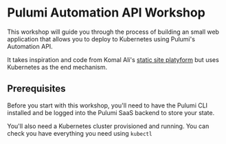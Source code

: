 # Pulumi Automation API Workshop

This workshop will guide you through the process of building an small web application that allows you to deploy to Kubernetes using Pulumi's Automation API.

It takes inspiration and code from Komal Ali's [static site platyform](https://github.com/komalali/static-site-platyform) but uses Kubernetes as the end mechanism.

## Prerequisites

Before you start with this workshop, you'll need to have the Pulumi CLI installed and be logged into the Pulumi SaaS backend to store your state.

You'll also need a Kubernetes cluster provisioned and running. You can check you have everything you need using `kubectl`


